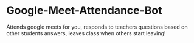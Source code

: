 # Google-Meet-Attendance-Bot
Attends google meets for you, responds to teachers questions based on other students answers, leaves class when others start leaving!
